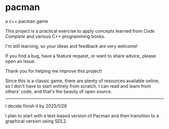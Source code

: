 # pacman
a  c++ pacman game

This project is a practical exercise to apply concepts learned from *Code Complete* and various C++ programming books.

I'm still learning, so your ideas and feedback are very welcome!

If you find a bug, have a feature request, or want to share advice, please open an Issue.

Thank you for helping me improve this project!

Since this is a classic game, there are plenty of resources available online, so I don't have to start entirely from scratch.
I can read and learn from others' code, and that's the beauty of open source.

---
I decide finish it by 2025/1/26

I plan to start with a text-based version of Pacman and then transition to a graphical version using SDL2.
